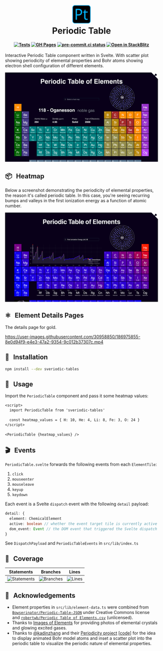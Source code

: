 <h1 align="center">
  <img src="static/favicon.svg" alt="Logo" height="60">
  <br>
  Periodic Table
</h1>

<h4 align="center">

[![Tests](https://github.com/janosh/sveriodic-table/actions/workflows/test.yml/badge.svg)](https://github.com/janosh/sveriodic-table/actions/workflows/test.yml)
[![GH Pages](https://github.com/janosh/sveriodic-table/actions/workflows/gh-pages.yml/badge.svg)](https://github.com/janosh/sveriodic-table/actions/workflows/gh-pages.yml)
[![pre-commit.ci status](https://results.pre-commit.ci/badge/github/janosh/sveriodic-table/main.svg?badge_token=nUqJfPCFS4uyMwcFSDIfdQ)](https://results.pre-commit.ci/latest/github/janosh/sveriodic-table/main?badge_token=nUqJfPCFS4uyMwcFSDIfdQ)
[![Open in StackBlitz](https://img.shields.io/badge/Open%20in-StackBlitz-darkblue?logo=stackblitz)](https://stackblitz.com/github/janosh/sveriodic-table)

</h4>

Interactive Periodic Table component written in Svelte. With scatter plot showing periodicity of elemental properties and Bohr atoms showing electron shell configuration of different elements.

![Screenshot of periodic table](static/2022-08-08-screenshot.png)

## 📦 &thinsp; Heatmap

Below a screenshot demonstrating the periodicity of elemental properties, the reason it's called periodic table. In this case, you're seeing recurring bumps and valleys in the first ionization energy as a function of atomic number.

![Screenshot of periodic table heatmap](static/2022-08-08-screenshot-heatmap.png)

## ⚛️ &thinsp; Element Details Pages

The details page for gold.

<https://user-images.githubusercontent.com/30958850/186975855-8e0d94f9-e4e3-47a2-9354-9c012b37307c.mp4>

## 🔨 &thinsp; Installation

```sh
npm install --dev sveriodic-tables
```

## 📙 &thinsp; Usage

Import the `PeriodicTable` component and pass it some heatmap values:

```svelte
<script>
  import PeriodicTable from 'sveriodic-tables'

  const heatmap_values = { H: 10, He: 4, Li: 8, Fe: 3, O: 24 }
</script>

<PeriodicTable {heatmap_values} />
```

## 🎬 &thinsp; Events

`PeriodicTable.svelte` forwards the following events from each `ElementTile`:

1. `click`
1. `mouseenter`
1. `mouseleave`
1. `keyup`
1. `keydown`

Each event is a Svelte `dispatch` event with the following `detail` payload:

```ts
detail: {
  element: ChemicalElement
  active: boolean // whether the event target tile is currently active
  dom_event: Event // the DOM event that triggered the Svelte dispatch
}
```

See `DispatchPayload` and `PeriodicTableEvents` in `src/lib/index.ts`

## 🧪 &thinsp; Coverage

| Statements                                                                                 | Branches                                                                          | Lines                                                                            |
| ------------------------------------------------------------------------------------------ | --------------------------------------------------------------------------------- | -------------------------------------------------------------------------------- |
| ![Statements](https://img.shields.io/badge/statements-99.84%25-brightgreen.svg?style=flat) | ![Branches](https://img.shields.io/badge/branches-82.92%25-yellow.svg?style=flat) | ![Lines](https://img.shields.io/badge/lines-99.84%25-brightgreen.svg?style=flat) |

## 🙏 &thinsp; Acknowledgements

- Element properties in `src/lib/element-data.ts` were combined from [`Bowserinator/Periodic-Table-JSON`](https://github.com/Bowserinator/Periodic-Table-JSON/blob/master/PeriodicTableJSON.json) under Creative Commons license and [`robertwb/Periodic Table of Elements.csv`](https://gist.github.com/robertwb/22aa4dbfb6bcecd94f2176caa912b952) (unlicensed).
- Thanks to [Images of Elements](https://images-of-elements.com) for providing photos of elemental crystals and glowing excited gases.
- Thanks to [@kadinzhang](https://github.com/kadinzhang) and their [Periodicity project](https://ptable.netlify.app) [[code](https://github.com/kadinzhang/Periodicity)] for the idea to display animated Bohr model atoms and inset a scatter plot into the periodic table to visualize the periodic nature of elemental properties.

